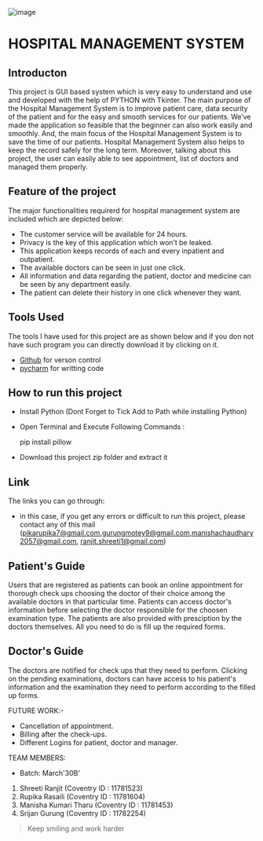 

   ![image](https://user-images.githubusercontent.com/84695660/134925086-b0ffe1a0-0758-4b80-b9d3-a01507ec9f16.png)

# HOSPITAL MANAGEMENT SYSTEM

## Introducton
This project is GUI based system which is very easy to understand and use and developed with the help of PYTHON with Tkinter. The main purpose of the Hospital 
Management System is to improve patient care, data security of the patient and for the easy and smooth services for our patients. We’ve made the application 
so feasible that the beginner can also work easily and smoothly. And, the main focus of the Hospital Management System is to save the time of our patients. 
Hospital Management System also helps to keep the record safely for the long term. Moreover, talking about this project, the user can easily able to see
appointment, list of doctors and managed them properly. 

## Feature of the project

The major functionalities requirerd for hospital management system are included which are depicted below:


-	The customer service will be available for 24 hours.
-  Privacy is the key of this application which won’t be leaked.
-	This application keeps records of each and every inpatient and outpatient.
-	The available doctors can be seen in just one click.
-	All information and data regarding the patient, doctor and medicine can be seen by any department easily.
-	The patient can delete their history in one click whenever they want.


## Tools Used

The tools I have used for this project are as shown below and if you don not have such program you can directly download it by clicking on it.

-  [Github](https://github.com) for verson control
-  [pycharm](https://www.jetbrains.com/pycharm/download/download-thanks.html?platform=windows) for writting code

## How to run this project 

- Install Python (Dont Forget to Tick Add to Path while installing Python)
- Open Terminal and Execute Following Commands :


  pip install pillow
  
- Download this project zip folder and extract it


## Link
The links you can go through:
- in this case, if you get any errors or difficult to run this project, please contact any of this mail (pikarupika7@gmail.com,gurungmotey9@gmail.com,manishachaudhary2057@gmail.com, ranjit.shreeti1@gmail.com)
 
## Patient's Guide
Users that are registered as patients can book an online appointment for thorough check ups choosing the doctor of their choice among the available doctors in that 
particular time. Patients can access doctor's information before selecting the doctor responsible for the choosen examination type. The patients are also provided with 
presciption by the doctors themselves. All you need to do is fill up the required forms.

## Doctor's Guide
The doctors are notified for check ups that they need to perform. Clicking on the pending examinations, doctors can have access to his patient's information 
and the examination they need to perform according to the filled up forms.



FUTURE WORK:-
- Cancellation of appointment.
- Billing after the check-ups.
- Different Logins for patient, doctor and manager.


TEAM MEMBERS:     
- Batch: March'30B'
1. Shreeti Ranjit (Coventry ID : 11781523)
2. Rupika Rasaili (Coventry ID : 11781604)
3. Manisha Kumari Tharu (Coventry ID : 11781453)
4. Srijan Gurung (Coventry ID : 11782254)


>Keep smiling and work harder
